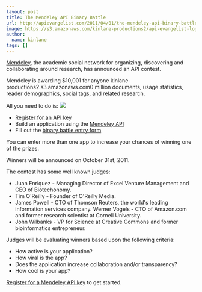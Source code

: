 ```yaml
---
layout: post
title: The Mendeley API Binary Battle
url: http://apievangelist.com/2011/04/01/the-mendeley-api-binary-battle/
image: https://s3.amazonaws.com/kinlane-productions2/api-evangelist-logos/api-evangelist-butterfly-vertical.png
author:
  name: kinlane
tags: []
---
```

[Mendeley](http://www.mendeley.com/ "Mendeley"), the academic social network for organizing, discovering and collaborating around research, has announced an API contest.

Mendeley is awarding $10,001 for anyone kinlane-productions2.s3.amazonaws.com0 million documents, usage statistics, reader demographics, social tags, and related research.

All you need to do is: ![](http://kinlane-productions.s3.amazonaws.com/mendeley-academic-social-network.jpg)

*   [Register for an API key](https://www.mendeley.com/join/ "Register now for an API Key")
*   Build an application using the [Mendeley API](http://dev.mendeley.com/ "Mendeley API")
*   Fill out the [binary battle entry form](http://dev.mendeley.com/binary-battle-entry/ "binary battle entry form")

You can enter more than one app to increase your chances of winning one of the prizes.

Winners will be announced on October 31st, 2011.

The contest has some well known judges:

*   Juan Enriquez - Managing Director of Excel Venture Management and CEO of Biotechonomy.
*   Tim O'Reilly - Founder of O'Reilly Media.
*   James Powell - CTO of Thomson Reuters, the world's leading information services company. Werner Vogels - CTO of Amazon.com and former research scientist at Cornell University.
*   John Wilbanks - VP for Science at Creative Commons and former bioinformatics entrepreneur.

Judges will be evaluating winners based upon the following criteria:

*   How active is your application?
*   How viral is the app?
*   Does the application increase collaboration and/or transparency?
*   How cool is your app?

[Register for a Mendeley API key](https://www.mendeley.com/join/ "Register for a Mendeley API Key") to get started.